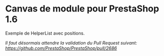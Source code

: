 # Canvas de module pour PrestaShop 1.6

Exemple de HelperList avec positions.

_Il faut désormais attendre la validation du Pull Request suivant: https://github.com/PrestaShop/PrestaShop/pull/2686_